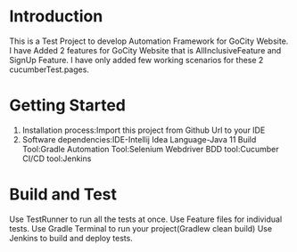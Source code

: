 # Introduction 
This is  a Test Project to develop Automation Framework for GoCity Website.
I have Added 2 features for GoCity Website that is AllInclusiveFeature and SignUp Feature.
I have only added few working scenarios for these 2 cucumberTest.pages.


# Getting Started
1.	Installation process:Import this project from Github Url to your IDE
2.	Software dependencies:IDE-Intellij Idea
                          Language-Java 11
                          Build Tool:Gradle
                          Automation Tool:Selenium Webdriver
                          BDD tool:Cucumber
                          CI/CD tool:Jenkins
                                                                
# Build and Test
Use TestRunner to run all the tests at once.
Use  Feature files for individual tests.
Use Gradle Terminal to run your project(Gradlew clean build)
Use Jenkins to build and deploy tests.


